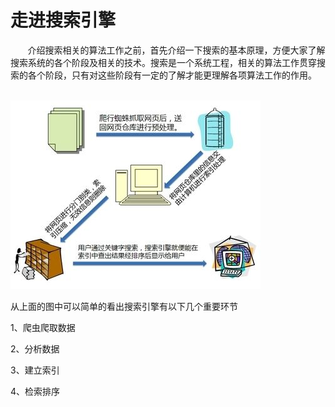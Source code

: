 # 走进搜索引擎

&nbsp;&nbsp;&nbsp;&nbsp;&nbsp;&nbsp;&nbsp;介绍搜索相关的算法工作之前，首先介绍一下搜索的基本原理，方便大家了解搜索系统的各个阶段及相关的技术。搜索是一个系统工程，相关的算法工作贯穿搜索的各个阶段，只有对这些阶段有一定的了解才能更理解各项算法工作的作用。


&nbsp;&nbsp;&nbsp;&nbsp;&nbsp;&nbsp;&nbsp;&nbsp;&nbsp;&nbsp;&nbsp;&nbsp;&nbsp;&nbsp;&nbsp;&nbsp;&nbsp;&nbsp;&nbsp;&nbsp;&nbsp;&nbsp;&nbsp;&nbsp;&nbsp;&nbsp;&nbsp;&nbsp;&nbsp;&nbsp;&nbsp;&nbsp;&nbsp;&nbsp;&nbsp;![搜索引擎原理](/assets/搜索引擎原理.jpg)


从上面的图中可以简单的看出搜索引擎有以下几个重要环节

1、爬虫爬取数据

2、分析数据

3、建立索引

4、检索排序

